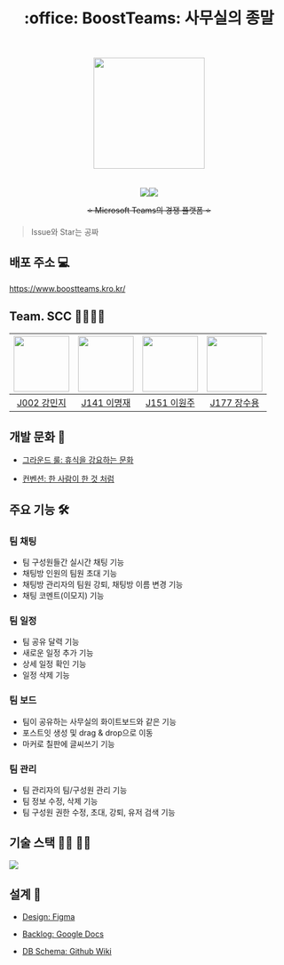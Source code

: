 <h1 align="center">:office: BoostTeams: 사무실의 종말</h1>

<br />
<br />
<div align="center"><img src="https://user-images.githubusercontent.com/47925079/139364260-81f6ac46-7fd3-4395-8ec7-d539d41dedac.png" width="200"></div>
<br />
<br />

<div align="center"><img src="https://hits.seeyoufarm.com/api/count/incr/badge.svg?url=https%3A%2F%2Fgithub.com%2Fboostcampwm-2021%2FWEB29-BoostTeams&count_bg=%237B68DC&title_bg=%23464775&icon=&icon_color=%23E7E7E7&title=hits&edge_flat=false"/><img src="https://img.shields.io/github/stars/boostcampwm-2021/WEB29-BoostTeams.svg?style=flat&label=star"></div>
<p style="text-decoration: line-through;" align="center">⭐ Microsoft Teams의 경쟁 플랫폼 ⭐</p>

> Issue와 Star는 공짜

## 배포 주소 💻

https://www.boostteams.kro.kr/

## Team. SCC 👷‍♂️👷‍♀️
|[<img src="https://github.com/mminjg.png" width="100px">](https://github.com/mminjg)|[<img src="https://github.com/leemir.png" width="100px">](https://github.com/leemir)|[<img src="https://github.com/wonju-dev.png" width="100px">](https://github.com/wonju-dev)|[<img src="https://github.com/waterdrag0n.png" width="100px">](https://github.com/waterdrag0n)|
|:---:|:---:|:---:|:---:|
|[J002 강민지](https://github.com/mminjg) | [J141 이명재](https://github.com/leemir) | [J151 이원주](https://github.com/wonju-dev) | [J177 장수용](https://github.com/waterdrag0n)

## 개발 문화 🍻

- [그라운드 룰: 휴식을 강요하는 문화](https://github.com/boostcampwm-2021/WEB29-BoostTeams/wiki/%EA%B7%B8%EB%9D%BC%EC%9A%B4%EB%93%9C%EB%A3%B0)

- [컨벤션: 한 사람이 한 것 처럼](https://github.com/boostcampwm-2021/WEB29-BoostTeams/wiki/%EC%BB%A8%EB%B2%A4%EC%85%98)

## 주요 기능 :hammer_and_wrench:

### 팀 채팅
- 팀 구성원들간 실시간 채팅 기능
- 채팅방 인원의 팀원 초대 기능 
- 채팅방 관리자의 팀원 강퇴, 채팅방 이름 변경 기능 
- 채팅 코멘트(이모지) 기능

### 팀 일정
- 팀 공유 달력 기능 
- 새로운 일정 추가 기능
- 상세 일정 확인 기능
- 일정 삭제 기능 

### 팀 보드
- 팀이 공유하는 사무실의 화이트보드와 같은 기능
- 포스트잇 생성 및 drag & drop으로 이동
- 마커로 칠판에 글씨쓰기 기능

### 팀 관리
- 팀 관리자의 팀/구성원 관리 기능
- 팀 정보 수정, 삭제 기능
- 팀 구성원 권한 수정, 초대, 강퇴, 유저 검색 기능

## 기술 스택 👨‍💻 👩‍💻

![](https://i.imgur.com/U9dEC0D.png)

## 설계 🎨

- [Design: Figma](https://www.figma.com/file/ARSNGmB4baVv48Os7TrELl/Teams?node-id=0%3A1)

- [Backlog: Google Docs](https://docs.google.com/spreadsheets/d/1xsavcgsEpVtQNjWshUdCxH5Vqc1FIca0p2LQfSkZy4g)

- [DB Schema: Github Wiki](https://github.com/boostcampwm-2021/WEB29-BoostTeams/wiki/DB-%EC%8A%A4%ED%82%A4%EB%A7%88)

